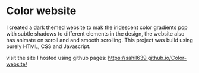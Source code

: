 # Color website
 
I created a dark themed website to mak the iridescent color gradients pop with subtle shadows to different elements in the design, the website also has animate on scroll and and smooth scrolling. This project was build using purely HTML, CSS and Javascript. 

visit the site I hosted using github pages: https://sahil639.github.io/Color-website/
